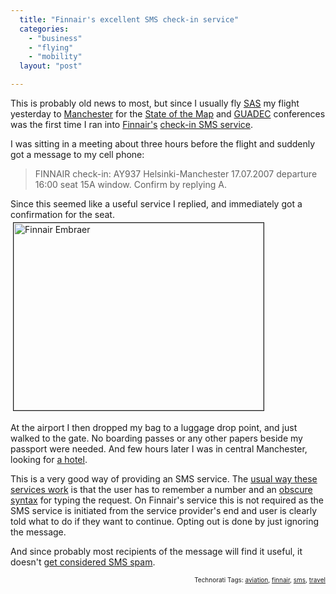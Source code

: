 ```yaml
---
  title: "Finnair's excellent SMS check-in service"
  categories: 
    - "business"
    - "flying"
    - "mobility"
  layout: "post"

---
```

This is probably old news to most, but since I usually fly <a href="http://en.wikipedia.org/wiki/Scandinavian_Airlines_System">SAS</a> my flight yesterday to <a href="http://en.wikipedia.org/wiki/Manchester">Manchester</a> for the <a href="http://www.stateofthemap.org/">State of the Map</a> and <a href="http://guadec.org/">GUADEC</a> conferences was the first time I ran into <a href="http://en.wikipedia.org/wiki/Finnair">Finnair's</a> <a href="http://www.finnair.fi/finnaircom/wps/portal/finnair/kcxml/04_Sj9SPykssy0xPLMnMz0vM0Y_QjzKL9443DnUFSYGYLj76kWhCzp5oQi7xzt4IIV-P_NxU_aC0zHg3T31v_QD9gtzQ0IhyR0UA2c6kLQ!!/delta/base64xml/L0lKWWttUSEhL3dITUFDc0FFVUFOby80SUVhREFBIS9lbl9GSQ!!?explisitLocale=true">check-in SMS service</a>.

I was sitting in a meeting about three hours before the flight and suddenly got a message to my cell phone:
<blockquote>FINNAIR check-in: AY937 Helsinki-Manchester 17.07.2007 departure 16:00 seat 15A window. Confirm by replying A.</blockquote>Since this seemed like a useful service I replied, and immediately got a confirmation for the seat.


<img src="https://d2vqpl3tx84ay5.cloudfront.net/finnair_embraer.jpg" height="300" width="400" border="1" hspace="4" vspace="4" alt="Finnair Embraer" />

At the airport I then dropped my bag to a luggage drop point, and just walked to the gate. No boarding passes or any other papers beside my passport were needed. And few hours later I was in central Manchester, looking for <a href="http://www.plazes.com/plazes/106829:hotel_britannia">a hotel</a>.

This is a very good way of providing an SMS service. The <a href="http://bergie.iki.fi/blog/bad_taxi_day/">usual way these services work</a> is that the user has to remember a number and an <a href="http://www.rekaksois.com/keskustelu/showthread.php?threadid=216">obscure syntax</a> for typing the request. On Finnair's service this is not required as the SMS service is initiated from the service provider's end and user is clearly told what to do if they want to continue. Opting out is done by just ignoring the message.

And since probably most recipients of the message will find it useful, it doesn't <a href="http://bergie.iki.fi/blog/motorcycles-and-targeted-marketing/">get considered SMS spam</a>.

<p style="text-align:right;font-size:10px;">Technorati Tags: <a href="http://www.technorati.com/tag/aviation" rel="tag">aviation</a>, <a href="http://www.technorati.com/tag/finnair" rel="tag">finnair</a>, <a href="http://www.technorati.com/tag/sms" rel="tag">sms</a>, <a href="http://www.technorati.com/tag/travel" rel="tag">travel</a></p>
